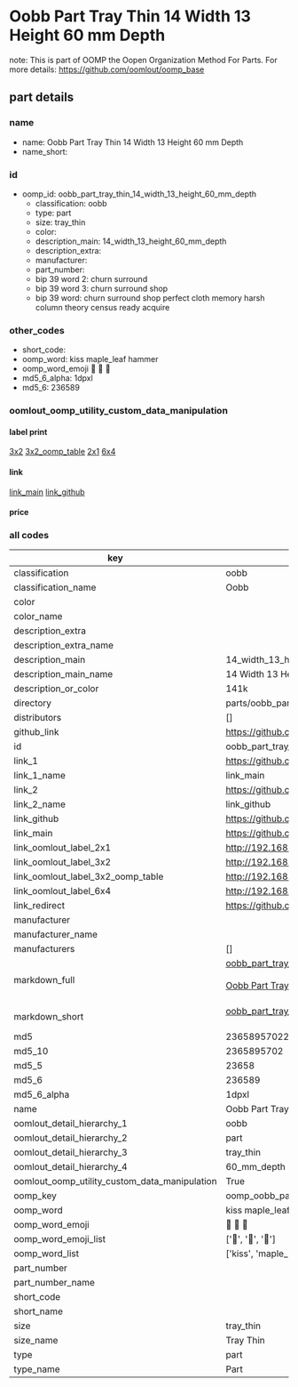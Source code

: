 # Oobb Part Tray Thin 14 Width 13 Height 60 mm Depth  

note: This is part of OOMP the Oopen Organization Method For Parts. For more details: https://github.com/oomlout/oomp_base

##  part details
  







### name
* name: Oobb Part Tray Thin 14 Width 13 Height 60 mm Depth
* name_short: 
### id
* oomp_id: oobb_part_tray_thin_14_width_13_height_60_mm_depth
  * classification: oobb
  * type: part
  * size: tray_thin
  * color: 
  * description_main: 14_width_13_height_60_mm_depth
  * description_extra: 
  * manufacturer: 
  * part_number: 
  * bip 39 word 2: churn surround
  * bip 39 word 3: churn surround shop
  * bip 39 word: churn surround shop perfect cloth memory harsh column theory census ready acquire

### other_codes
* short_code: 
* oomp_word: kiss maple_leaf hammer
* oomp_word_emoji :kiss: :maple_leaf: :hammer:
* md5_6_alpha: 1dpxl
* md5_6: 236589






### oomlout_oomp_utility_custom_data_manipulation
#### label print
[3x2](http://192.168.1.245:1112/?label=oomp%201dpxl)
[3x2_oomp_table](http://192.168.1.108:1112/?label=oomp%201dpxl)
[2x1](http://192.168.1.242:1112/?label=oomp%201dpxl)
[6x4](http://192.168.1.55:1112/?label=oomp%201dpxl)    

#### link

[link_main](https://github.com/oomlout/oomlout_oomp_version_1_messy/tree/main/parts/oobb_part_tray_thin_14_width_13_height_60_mm_depth) [link_github](https://github.com/oomlout/oomlout_oomp_version_1_messy/tree/main/parts/oobb_part_tray_thin_14_width_13_height_60_mm_depth)                             

#### price







### all codes 
| key | value |  
| --- | --- |  
| classification | oobb |  
| classification_name | Oobb |  
| color |  |  
| color_name |  |  
| description_extra |  |  
| description_extra_name |  |  
| description_main | 14_width_13_height_60_mm_depth |  
| description_main_name | 14 Width 13 Height 60 mm Depth |  
| description_or_color | 141k |  
| directory | parts/oobb_part_tray_thin_14_width_13_height_60_mm_depth |  
| distributors | [] |  
| github_link | https://github.com/oomlout/oomlout_oomp_part_src/tree/main/parts/oobb_part_tray_thin_14_width_13_height_60_mm_depth |  
| id | oobb_part_tray_thin_14_width_13_height_60_mm_depth |  
| link_1 | https://github.com/oomlout/oomlout_oomp_version_1_messy/tree/main/parts/oobb_part_tray_thin_14_width_13_height_60_mm_depth |  
| link_1_name | link_main |  
| link_2 | https://github.com/oomlout/oomlout_oomp_version_1_messy/tree/main/parts/oobb_part_tray_thin_14_width_13_height_60_mm_depth |  
| link_2_name | link_github |  
| link_github | https://github.com/oomlout/oomlout_oomp_version_1_messy/tree/main/parts/oobb_part_tray_thin_14_width_13_height_60_mm_depth |  
| link_main | https://github.com/oomlout/oomlout_oomp_version_1_messy/tree/main/parts/oobb_part_tray_thin_14_width_13_height_60_mm_depth |  
| link_oomlout_label_2x1 | http://192.168.1.242:1112/?label=oomp%201dpxl |  
| link_oomlout_label_3x2 | http://192.168.1.245:1112/?label=oomp%201dpxl |  
| link_oomlout_label_3x2_oomp_table | http://192.168.1.108:1112/?label=oomp%201dpxl |  
| link_oomlout_label_6x4 | http://192.168.1.55:1112/?label=oomp%201dpxl |  
| link_redirect | https://github.com/oomlout/oomlout_oomp_version_1_messy/tree/main/parts/oobb_part_tray_thin_14_width_13_height_60_mm_depth |  
| manufacturer |  |  
| manufacturer_name |  |  
| manufacturers | [] |  
| markdown_full | [oobb_part_tray_thin_14_width_13_height_60_mm_depth](none)<br>[](none)<br>[Oobb Part Tray Thin 14 Width 13 Height 60 Mm Depth](none)<br><br> |  
| markdown_short | [oobb_part_tray_thin_14_width_13_height_60_mm_depth](none)<br><br> |  
| md5 | 23658957022dcd2a2b95ea318d76a146 |  
| md5_10 | 2365895702 |  
| md5_5 | 23658 |  
| md5_6 | 236589 |  
| md5_6_alpha | 1dpxl |  
| name | Oobb Part Tray Thin 14 Width 13 Height 60 mm Depth |  
| oomlout_detail_hierarchy_1 | oobb |  
| oomlout_detail_hierarchy_2 | part |  
| oomlout_detail_hierarchy_3 | tray_thin |  
| oomlout_detail_hierarchy_4 | 60_mm_depth |  
| oomlout_oomp_utility_custom_data_manipulation | True |  
| oomp_key | oomp_oobb_part_tray_thin_14_width_13_height_60_mm_depth |  
| oomp_word | kiss maple_leaf hammer |  
| oomp_word_emoji | :kiss: :maple_leaf: :hammer: |  
| oomp_word_emoji_list | [':kiss:', ':maple_leaf:', ':hammer:'] |  
| oomp_word_list | ['kiss', 'maple_leaf', 'hammer'] |  
| part_number |  |  
| part_number_name |  |  
| short_code |  |  
| short_name |  |  
| size | tray_thin |  
| size_name | Tray Thin |  
| type | part |  
| type_name | Part |  
